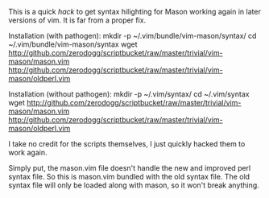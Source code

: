 This is a quick *hack* to get syntax hilighting for Mason working again
in later versions of vim. It is far from a proper fix.

Installation (with pathogen):
    mkdir -p  ~/.vim/bundle/vim-mason/syntax/
    cd ~/.vim/bundle/vim-mason/syntax
	wget http://github.com/zerodogg/scriptbucket/raw/master/trivial/vim-mason/mason.vim http://github.com/zerodogg/scriptbucket/raw/master/trivial/vim-mason/oldperl.vim

Installation (without pathogen):
    mkdir -p  ~/.vim/syntax/
    cd ~/.vim/syntax
	wget http://github.com/zerodogg/scriptbucket/raw/master/trivial/vim-mason/mason.vim http://github.com/zerodogg/scriptbucket/raw/master/trivial/vim-mason/oldperl.vim

I take no credit for the scripts themselves, I just quickly hacked them
to work again.

Simply put, the mason.vim file doesn't handle the new and improved perl
syntax file. So this is mason.vim bundled with the old syntax file. The
old syntax file will only be loaded along with mason, so it won't break
anything.
